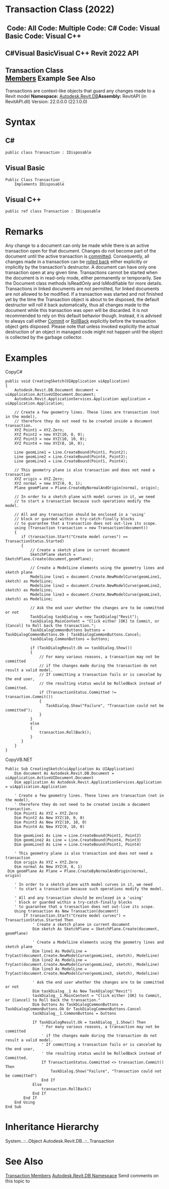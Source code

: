 # Transaction Class (2022)

﻿
 Code: All Code: Multiple Code: C# Code: Visual Basic Code: Visual C++   
---  
C#Visual BasicVisual C++
Revit 2022 API  
---  
Transaction Class  
[Members](8662608c-ff88-05be-778f-e9b80f54cb34.md "Transaction Members") Example See Also  
---  
Transactions are context-like objects that guard any changes made to a Revit model 
**Namespace:** [Autodesk.Revit.DB](87546ba7-461b-c646-cbb1-2cb8f5bff8b2.md "Autodesk.Revit.DB Namespace")**Assembly:** RevitAPI (in RevitAPI.dll) Version: 22.0.0.0 (22.1.0.0)
# Syntax
C#  
---  
```text
public class Transaction : IDisposable
```
  
Visual Basic  
---  
```text
Public Class Transaction _
	Implements IDisposable
```
  
Visual C++  
---  
```text
public ref class Transaction : IDisposable
```
  
# Remarks
Any change to a document can only be made while there is an active transaction open for that document. Changes do not become part of the document until the active transaction is [committed](32714010-7138-f64f-8fde-a310354448e3.md "Commit Method"). Consequently, all changes made in a transaction can be [rolled back](bd1e69e9-961e-1c07-f70a-a29b90c6eb97.md "RollBack Method") either explicitly or implicitly by the transaction's destructor.
A document can have only one transaction open at any given time.
Transactions cannot be started when the document is in read-only mode, either permanently or temporarily. See the Document class methods IsReadOnly and IsModifiable for more details.
Transactions in linked documents are not permitted, for linked documents are not allowed to be modified.
If a transaction was started and not finished yet by the time the Transaction object is about to be disposed, the default destructor will roll it back automatically, thus all changes made to the document while this transaction was open will be discarded. It is not recommended to rely on this default behavior though. Instead, it is advised to always call either [Commit](32714010-7138-f64f-8fde-a310354448e3.md "Commit Method") or [RollBack](bd1e69e9-961e-1c07-f70a-a29b90c6eb97.md "RollBack Method") explicitly before the transaction object gets disposed. Please note that unless invoked explicitly the actual destruction of an object in managed code might not happen until the object is collected by the garbage collector.
# Examples
CopyC#
```text
public void CreatingSketch(UIApplication uiApplication)
{
    Autodesk.Revit.DB.Document document = uiApplication.ActiveUIDocument.Document;
    Autodesk.Revit.ApplicationServices.Application application = uiApplication.Application;

    // Create a few geometry lines. These lines are transaction (not in the model),
    // therefore they do not need to be created inside a document transaction.
    XYZ Point1 = XYZ.Zero;
    XYZ Point2 = new XYZ(10, 0, 0);
    XYZ Point3 = new XYZ(10, 10, 0);
    XYZ Point4 = new XYZ(0, 10, 0);

    Line geomLine1 = Line.CreateBound(Point1, Point2);
    Line geomLine2 = Line.CreateBound(Point4, Point3);
    Line geomLine3 = Line.CreateBound(Point1, Point4);

    // This geometry plane is also transaction and does not need a transaction
    XYZ origin = XYZ.Zero;
    XYZ normal = new XYZ(0, 0, 1);
    Plane geomPlane = Plane.CreateByNormalAndOrigin(normal, origin);

    // In order to a sketch plane with model curves in it, we need
    // to start a transaction because such operations modify the model.

    // All and any transaction should be enclosed in a 'using'
    // block or guarded within a try-catch-finally blocks
    // to guarantee that a transaction does not out-live its scope.
    using (Transaction transaction = new Transaction(document))
    {
       if (transaction.Start("Create model curves") == TransactionStatus.Started)
       {
           // Create a sketch plane in current document
           SketchPlane sketch = SketchPlane.Create(document,geomPlane);

           // Create a ModelLine elements using the geometry lines and sketch plane
           ModelLine line1 = document.Create.NewModelCurve(geomLine1, sketch) as ModelLine;
           ModelLine line2 = document.Create.NewModelCurve(geomLine2, sketch) as ModelLine;
           ModelLine line3 = document.Create.NewModelCurve(geomLine3, sketch) as ModelLine;

           // Ask the end user whether the changes are to be committed or not
           TaskDialog taskDialog = new TaskDialog("Revit");
           taskDialog.MainContent = "Click either [OK] to Commit, or [Cancel] to Roll back the transaction.";
           TaskDialogCommonButtons buttons = TaskDialogCommonButtons.Ok | TaskDialogCommonButtons.Cancel;
           taskDialog.CommonButtons = buttons;

           if (TaskDialogResult.Ok == taskDialog.Show())
           {
               // For many various reasons, a transaction may not be committed
               // if the changes made during the transaction do not result a valid model.
               // If committing a transaction fails or is canceled by the end user,
               // the resulting status would be RolledBack instead of Committed.
               if (TransactionStatus.Committed != transaction.Commit())
               {
                  TaskDialog.Show("Failure", "Transaction could not be committed");
               }
           }
           else
           {
               transaction.RollBack();
           }
       }
    }
}
```

CopyVB.NET
```text
Public Sub CreatingSketch(uiApplication As UIApplication)
    Dim document As Autodesk.Revit.DB.Document = uiApplication.ActiveUIDocument.Document
    Dim application As Autodesk.Revit.ApplicationServices.Application = uiApplication.Application

    ' Create a few geometry lines. These lines are transaction (not in the model),
    ' therefore they do not need to be created inside a document transaction.
    Dim Point1 As XYZ = XYZ.Zero
    Dim Point2 As New XYZ(10, 0, 0)
    Dim Point3 As New XYZ(10, 10, 0)
    Dim Point4 As New XYZ(0, 10, 0)

    Dim geomLine1 As Line = Line.CreateBound(Point1, Point2)
    Dim geomLine2 As Line = Line.CreateBound(Point4, Point3)
    Dim geomLine3 As Line = Line.CreateBound(Point1, Point4)

    ' This geometry plane is also transaction and does not need a transaction
    Dim origin As XYZ = XYZ.Zero
    Dim normal As New XYZ(0, 0, 1)
 Dim geomPlane As Plane = Plane.CreateByNormalAndOrigin(normal, origin)

    ' In order to a sketch plane with model curves in it, we need
    ' to start a transaction because such operations modify the model.

    ' All and any transaction should be enclosed in a 'using'
    ' block or guarded within a try-catch-finally blocks
    ' to guarantee that a transaction does not out-live its scope.
    Using transaction As New Transaction(document)
        If transaction.Start("Create model curves") = TransactionStatus.Started Then
            ' Create a sketch plane in current document
            Dim sketch As SketchPlane = SketchPlane.Create(document, geomPlane)

            ' Create a ModelLine elements using the geometry lines and sketch plane
            Dim line1 As ModelLine = TryCast(document.Create.NewModelCurve(geomLine1, sketch), ModelLine)
            Dim line2 As ModelLine = TryCast(document.Create.NewModelCurve(geomLine2, sketch), ModelLine)
            Dim line3 As ModelLine = TryCast(document.Create.NewModelCurve(geomLine3, sketch), ModelLine)

            ' Ask the end user whether the changes are to be committed or not
            Dim taskDialog__1 As New TaskDialog("Revit")
            taskDialog__1.MainContent = "Click either [OK] to Commit, or [Cancel] to Roll back the transaction."
            Dim buttons As TaskDialogCommonButtons = TaskDialogCommonButtons.Ok Or TaskDialogCommonButtons.Cancel
            taskDialog__1.CommonButtons = buttons

            If TaskDialogResult.Ok = taskDialog__1.Show() Then
                ' For many various reasons, a transaction may not be committed
                ' if the changes made during the transaction do not result a valid model.
                ' If committing a transaction fails or is canceled by the end user,
                ' the resulting status would be RolledBack instead of Committed.
                If TransactionStatus.Committed <> transaction.Commit() Then
                    TaskDialog.Show("Failure", "Transaction could not be committed")
                End If
            Else
                transaction.RollBack()
            End If
        End If
    End Using
End Sub
```

# Inheritance Hierarchy
System..::..Object Autodesk.Revit.DB..::..Transaction
# See Also
[Transaction Members](8662608c-ff88-05be-778f-e9b80f54cb34.md "Transaction Members")
[Autodesk.Revit.DB Namespace](87546ba7-461b-c646-cbb1-2cb8f5bff8b2.md "Autodesk.Revit.DB Namespace")
Send comments on this topic to 